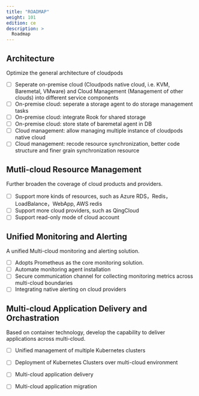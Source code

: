 ```yaml
---
title: "ROADMAP"
weight: 101
edition: ce
description: >
  Roadmap
---
```


## Architecture

Optimize the general architecture of cloudpods

- [ ] Seperate on-premise cloud (Cloudpods native cloud, i.e. KVM, Baremetal, VMware) and Cloud Management (Management of other clouds) into different service components
- [ ] On-premise cloud: seperate a storage agent to do storage management tasks
- [ ] On-premise cloud: integrate Rook for shared storage
- [ ] On-premise cloud: store state of baremetal agent in DB
- [ ] Cloud management: allow managing multiple instance of cloudpods native cloud
- [ ] Cloud management: recode resource synchronization, better code structure and finer grain synchronization resource

## Mutli-cloud Resource Management

Further broaden the coverage of cloud products and providers.

- [ ] Support more kinds of resources, such as Azure RDS，Redis，LoadBalance，WebApp, AWS redis 
- [ ] Support more cloud providers, such as QingCloud
- [ ] Support read-only mode of cloud account

## Unified Monitoring and Alerting

A unified Multi-cloud monitoring and alerting solution.

- [ ] Adopts Prometheus as the core monitoring solution.
- [ ] Automate monitoring agent installation
- [ ] Secure communication channel for collecting monitoring metrics across multi-cloud boundaries
- [ ] Integrating native alerting on cloud providers

## Multi-cloud Application Delivery and Orchastration

Based on container technology, develop the capability to deliver applications across multi-cloud.

- [ ] Unified management of multiple Kubernetes clusters
- [ ] Deployment of Kubernetes Clusters over multi-cloud environment
- [ ] Multi-cloud application delivery
- [ ] Multi-cloud application migration

